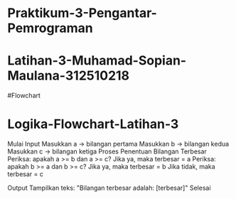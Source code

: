 # Praktikum-3-Pengantar-Pemrograman
# Latihan-3-Muhamad-Sopian-Maulana-312510218

#Flowchart
# Logika-Flowchart-Latihan-3

Mulai
Input
Masukkan a → bilangan pertama
Masukkan b → bilangan kedua
Masukkan c → bilangan ketiga
Proses Penentuan Bilangan Terbesar
Periksa: apakah a >= b dan a >= c?
Jika ya, maka terbesar = a
Periksa: apakah b >= a dan b >= c?
Jika ya, maka terbesar = b
Jika tidak, maka terbesar = c

Output
Tampilkan teks: "Bilangan terbesar adalah: [terbesar]"
Selesai

